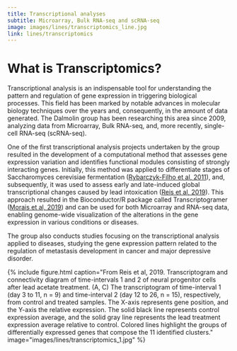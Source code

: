 ```yaml
---
title: Transcriptional analyses
subtitle: Microarray, Bulk RNA-seq and scRNA-seq
image: images/lines/transcriptomics_line.jpg
link: lines/transcriptomics
---
```


# What is Transcriptomics?

Transcriptional analysis is an indispensable tool for understanding the pattern and regulation of gene expression in triggering biological processes. This field has been marked by notable advances in molecular biology techniques over the years and, consequently, in the amount of data generated. The Dalmolin group has been researching this area since 2009, analyzing data from Microarray, Bulk RNA-seq, and, more recently, single-cell RNA-seq (scRNA-seq).

One of the first transcriptional analysis projects undertaken by the group resulted in the development of a computational method that assesses gene expression variation and identifies functional modules consisting of strongly interacting genes. Initially, this method was applied to differentiate stages of Saccharomyces cerevisiae fermentation ([Rybarczyk-Filho et al, 2011](https://doi.org/10.1093/nar/gkq1269)), and, subsequently, it was used to assess early and late-induced global transcriptional changes caused by lead intoxication ([Reis et al, 2019](https://doi.org/10.3389/fgene.2019.00791)). This approach resulted in the Bioconductor/R package called Transcriptogramer ([Morais et al, 2019](https://doi.org/10.1093/bioinformatics/btz007)) and can be used for both Microarray and RNA-seq data, enabling genome-wide visualization of the alterations in the gene expression in various conditions or diseases.

The group also conducts studies focusing on the transcriptional analysis applied to diseases, studying the gene expression pattern related to the regulation of metastasis development in cancer and major depressive disorder.

{%
  include figure.html
  caption="From Reis et al, 2019. Transcriptogram and connectivity diagram of time-intervals 1 and 2 of neural progenitor cells after lead acetate treatment. (A, C) The transcriptogram of time-interval 1 (day 3 to 11, n = 9) and time-interval 2 (day 12 to 26, n = 15), respectively, from control and treated samples. The X-axis represents gene position, and the Y-axis the relative expression. The solid black line represents control expression average, and the solid gray line represents the lead treatment expression average relative to control. Colored lines highlight the groups of differentially expressed genes that compose the 11 identified clusters."
  image="images/lines/transcriptomics_1.jpg"
%}
